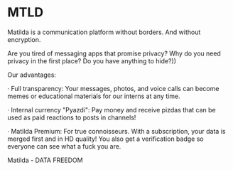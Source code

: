 # MTLD
Matilda is a communication platform without borders. And without encryption.

Are you tired of messaging apps that promise privacy? Why do you need privacy in the first place? Do you have anything to hide?))

Our advantages:

· Full transparency: Your messages, photos, and voice calls can become memes or educational materials for our interns at any time.

· Internal currency "Pyazdi": Pay money and receive pizdas that can be used as paid reactions to posts in channels!

· Matilda Premium: For true connoisseurs. With a subscription, your data is merged first and in HD quality! You also get a verification badge so everyone can see what a fuck you are.

Matilda - DATA FREEDOM
